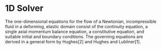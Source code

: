 # 1D Solver #

The one-dimensional equations for the flow of a Newtonian, incompressible fluid
in a deforming, elastic domain consist of the continuity equation, a single axial momentum balance equation, a constitutive
equation, and suitable initial and boundary conditions. The governing equations are derived in a general form by 
Hughes[2] and Hughes and Lubliner[1].
